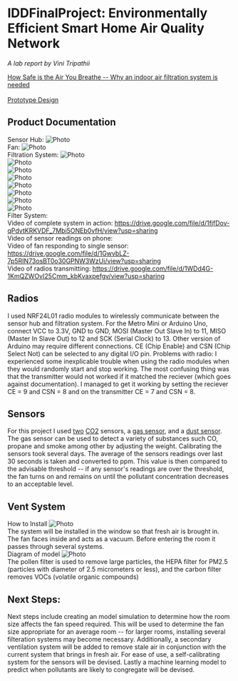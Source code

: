 # IDDFinalProject: Environmentally Efficient Smart Home Air Quality Network
*A lab report by Vini Tripathii*

[How Safe is the Air You Breathe -- Why an indoor air filtration system is needed](//https://github.com/ut33/IDDFinalProject/blob/master/Prototype%20Diagram%20UX.pdf) <br/>
<br/>
[Prototype Design](//https://github.com/ut33/IDDFinalProject/blob/master/Prototype%20Diagram%20UX.pdf)
## Product Documentation
Sensor Hub: ![Photo](IMG-1650.JPG) <br/>
Fan: ![Photo](IMG-1651.JPG) <br/>
Filtration System: ![Photo](IMG-1652.JPG) <br/>
![Photo](IMG-1653.JPG) <br/>
![Photo](IMG-1654.JPG) <br/>
![Photo](IMG-1478.jpg) <br/>
![Photo](IMG-1482.jpg) <br/>
![Photo](IMG-1483.jpg) <br/>
![Photo](IMG-1484.jpg) <br/>
![Photo](IMG-1485.jpg) <br/>
Filter System: <filters inside fan> <br/>
Video of complete system in action: https://drive.google.com/file/d/1fjfDov-qPdvtKRKVDF_7Mbi5ONEb0vfH/view?usp=sharing<br/>
Video of sensor readings on phone: <br/>
Video of fan responding to single sensor: https://drive.google.com/file/d/1GwvbLZ-7p5RIN73osBT0o30GPNW3WzUi/view?usp=sharing<br/>
Video of radios transmitting: https://drive.google.com/file/d/1WDd4G-1KmQZWOvI25Cmm_kbKvaxpefgv/view?usp=sharing<br/>

## Radios
I used NRF24L01 radio modules to wirelessly communicate between the sensor hub and filtration system. For the Metro Mini or Arduino Uno, connect VCC to 3.3V, GND to GND, MOSI (Master Out Slave In) to 11, MISO (Master In Slave Out) to 12 and SCK (Serial Clock) to 13. Other version of Arduino may require different connections. CE (Chip Enable) and CSN (Chip Select Not) can be selected to any digital I/O pin.
Problems with radio: I experienced some inexplicable trouble when using the radio modules when they would randomly start and stop working. The most confusing thing was that the transmitter would not worked if it matched the reciever (which goes against documentation). I managed to get it working by setting the reciever CE = 9 and CSN = 8 and on the transmitter CE = 7 and CSN = 8.<br/>

## Sensors
For this project I used [two](https://wiki.dfrobot.com/Gravity__Analog_Infrared_CO2_Sensor_For_Arduino_SKU__SEN0219) [CO2](https://wiki.dfrobot.com/CO2_Sensor_SKU_SEN0159) sensors, a [gas sensor](http://wiki.seeedstudio.com/Grove-Gas_Sensor-MQ2/), and a [dust sensor](http://wiki.seeedstudio.com/Grove-Dust_Sensor/). The gas sensor can be used to detect a variety of substances such CO, propane and smoke among other by adjusting the weight. Calibrating the sensors took several days.
The average of the sensors readings over last 30 seconds is taken and converted to ppm. This value is then compared to the advisable threshold -- if any sensor's readings are over the threshold, the fan turns on and remains on until the pollutant concentration decreases to an acceptable level.

## Vent System
How to Install ![Photo](Picture1.png) <br/>
The system will be installed in the window so that fresh air is brought in. The fan faces inside and acts as a vacuum. Before entering the room it passes through several systems.   
Diagram of model ![Photo](Picture2.jpg) <br/>
The pollen filter is used to remove large particles, the HEPA filter for PM2.5 (particles with diameter of 2.5 micrometers or less), and the carbon filter removes VOCs (volatile organic compounds)

## Next Steps:
Next steps include creating an model simulation to determine how the room size affects the fan speed required. This will be used to determine the fan size appropriate for an average room -- for larger rooms, installing several filteration systems may become necessary. Additionally, a secondary ventilation system will be added to remove stale air in conjunction with the current system that brings in fresh air. For ease of use, a self-calibrating system for the sensors will be devised. Lastly a machine learning model to predict when pollutants are likely to congregate will be devised.
  
  
